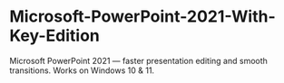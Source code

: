 # Microsoft-PowerPoint-2021-With-Key-Edition
Microsoft PowerPoint 2021 — faster presentation editing and smooth transitions. Works on Windows 10 &amp; 11.
